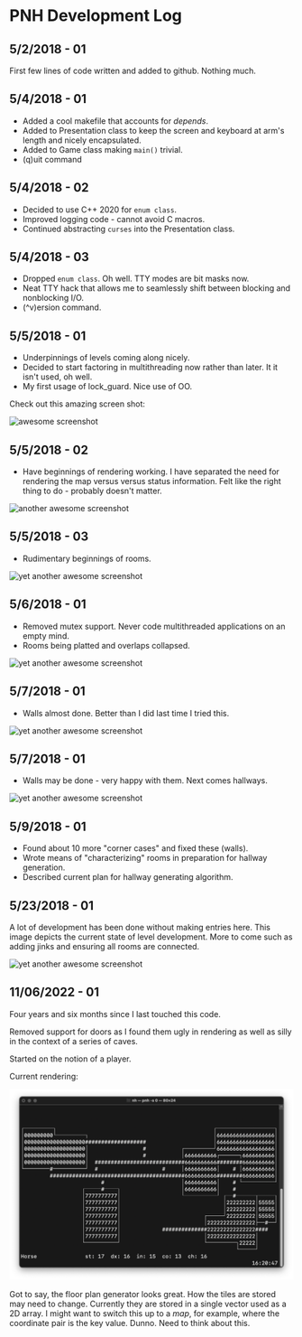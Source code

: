 # PNH Development Log

## 5/2/2018 - 01

First few lines of code written and added to github. Nothing much.

## 5/4/2018 - 01

* Added a cool makefile that accounts for *depends*.
* Added to Presentation class to keep the screen and keyboard at arm's
  length and nicely encapsulated.
* Added to Game class making ```main()``` trivial.
* (q)uit command

## 5/4/2018 - 02

* Decided to use C++ 2020 for ```enum class```.
* Improved logging code - cannot avoid C macros.
* Continued abstracting ```curses``` into the Presentation class. 

## 5/4/2018 - 03

* Dropped ```enum class```. Oh well. TTY modes are bit masks now.
* Neat TTY hack that allows me to seamlessly shift between blocking and
  nonblocking I/O.
* (^v)ersion command.

## 5/5/2018 - 01

* Underpinnings of levels coming along nicely.
* Decided to start factoring in multithreading now rather than later. It
  it isn't used, oh well.
* My first usage of lock_guard. Nice use of OO.

Check out this amazing screen shot:

![awesome screenshot](./pnh_050518_01.png "Everything that can be
rendered as of this moment.")

## 5/5/2018 - 02

* Have beginnings of rendering working. I have separated the need for
  rendering the map versus versus status information. Felt like the
  right thing to do - probably doesn't matter.

![another awesome screenshot](./pnh_050518_02.png "Everything that can
be rendered as of this moment.")

## 5/5/2018 - 03

* Rudimentary beginnings of rooms.

![yet another awesome screenshot](./pnh_050518_03.png "Everything that
can be rendered as of this moment.")

## 5/6/2018 - 01

* Removed mutex support. Never code multithreaded applications on an
  empty mind.
* Rooms being platted and overlaps collapsed.

![yet another awesome screenshot](./pnh_050618_01.png "Everything that
can be rendered as of this moment.")

## 5/7/2018 - 01

* Walls almost done. Better than I did last time I tried this.

![yet another awesome screenshot](./pnh_050718_01.png "Everything that
can be rendered as of this moment.")

## 5/7/2018 - 01

* Walls may be done - very happy with them. Next comes hallways.

![yet another awesome screenshot](./pnh_050818_01.png "Everything that
can be rendered as of this moment.")

## 5/9/2018 - 01

* Found about 10 more "corner cases" and fixed these (walls).
* Wrote means of "characterizing" rooms in preparation for hallway
  generation.
* Described current plan for hallway generating algorithm.

## 5/23/2018 - 01

A lot of development has been done without making entries here. This
image depicts the current state of level development. More to come such
as adding jinks and ensuring all rooms are connected.

![yet another awesome screenshot](./pnh_052318_01.png "Everything that
can be rendered as of this moment.")

## 11/06/2022 - 01

Four years and six months since I last touched this code.

Removed support for doors as I found them ugly in rendering as well as
silly in the context of a series of caves.

Started on the notion of a player.

Current rendering:

![current rendering](./pnh_110622_01.png)

Got to say, the floor plan generator looks great. How the tiles are
stored may need to change. Currently they are stored in a single
vector used as a 2D array. I might want to switch this up to a *map*,
for example, where the coordinate pair is the key value. Dunno. Need
to think about this.
